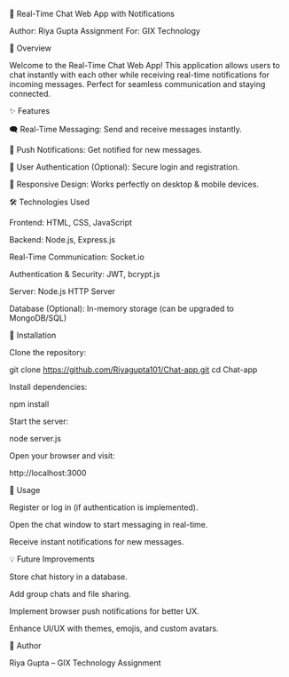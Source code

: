 💬 Real-Time Chat Web App with Notifications

Author: Riya Gupta
Assignment For: GIX Technology

🌟 Overview

Welcome to the Real-Time Chat Web App!
This application allows users to chat instantly with each other while receiving real-time notifications for incoming messages. Perfect for seamless communication and staying connected.

✨ Features

🗨 Real-Time Messaging: Send and receive messages instantly.

🔔 Push Notifications: Get notified for new messages.

🔐 User Authentication (Optional): Secure login and registration.

📱 Responsive Design: Works perfectly on desktop & mobile devices.

🛠 Technologies Used

Frontend: HTML, CSS, JavaScript

Backend: Node.js, Express.js

Real-Time Communication: Socket.io

Authentication & Security: JWT, bcrypt.js

Server: Node.js HTTP Server

Database (Optional): In-memory storage (can be upgraded to MongoDB/SQL)

🚀 Installation

Clone the repository:

git clone https://github.com/Riyagupta101/Chat-app.git
cd Chat-app


Install dependencies:

npm install


Start the server:

node server.js


Open your browser and visit:

http://localhost:3000

📝 Usage

Register or log in (if authentication is implemented).

Open the chat window to start messaging in real-time.

Receive instant notifications for new messages.

💡 Future Improvements

Store chat history in a database.

Add group chats and file sharing.

Implement browser push notifications for better UX.

Enhance UI/UX with themes, emojis, and custom avatars.

📌 Author

Riya Gupta – GIX Technology Assignment

